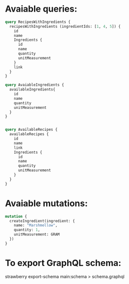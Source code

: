 # Avaiable queries:

```graphql
query RecipesWithIngredients {
  recipesWithIngredients (ingredientIds: [1, 4, 5]) {
    id
    name
    Ingredients {
      id
      name
      quantity
      unitMeasurement
    }
    link
  }
}

query AvaiableIngredients {
  availableIngredients{
    id
    name
    quantity
    unitMeasurement
  }
}


query AvailableRecipes {
  availableRecipes {
    id
    name
    link
	Ingredients {
      id
      name
      quantity
      unitMeasurement
    }
  }
}
```

# Avaiable mutations:
```graphql
mutation {
  createIngredient(ingredient: {
    name: "Marshmellow",
    quantity: 1,
    unitMeasurement: GRAM
  })
}
```

# To export GraphQL schema:
strawberry export-schema main:schema > schema.graphql
